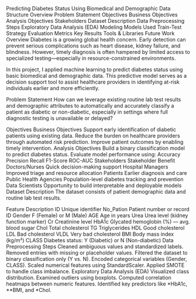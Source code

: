 Predicting Diabetes Status Using Biomedical and Demographic Data
Structure
Overview
Problem Statement
Objectives
Business Objectives
Analysis Objectives
Stakeholders
Dataset Description
Data Preprocessing Steps
Exploratory Data Analysis (EDA)
Modeling
Models Used
Train-Test Strategy
Evaluation Metrics
Key Results
Tools & Libraries
Future Work
Overview
Diabetes is a growing global health concern. Early detection can prevent serious complications such as heart disease, kidney failure, and blindness. However, timely diagnosis is often hampered by limited access to specialized testing—especially in resource-constrained environments.

In this project, I applied machine learning to predict diabetes status using basic biomedical and demographic data. This predictive model serves as a decision support tool to assist healthcare providers in identifying at-risk individuals earlier and more efficiently.

Problem Statement
How can we leverage existing routine lab test results and demographic attributes to automatically and accurately classify a patient as diabetic or non-diabetic, especially in settings where full diagnostic testing is unavailable or delayed?

Objectives
Business Objectives
Support early identification of diabetic patients using existing data.
Reduce the burden on healthcare providers through automated risk prediction.
Improve patient outcomes by enabling timely intervention.
Analysis Objectives
Build a binary classification model to predict diabetes status.
Evaluate model performance using:
Accuracy
Precision
Recall
F1-Score
ROC-AUC
Stakeholders
Stakeholder	Benefit
Doctors/Nurses	Quick decision-making support
Hospital Managers	Improved triage and resource allocation
Patients	Earlier diagnosis and care
Public Health Agencies	Population-level diabetes tracking and prevention
Data Scientists	Opportunity to build interpretable and deployable models
Dataset Description
The dataset consists of patient demographic data and routine lab test results.

Feature	Description
ID	Unique identifier
No_Pation	Patient number or record ID
Gender	F (Female) or M (Male)
AGE	Age in years
Urea	Urea level (kidney function marker)
Cr	Creatinine level
HbA1c	Glycated hemoglobin (%) — avg. blood sugar
Chol	Total cholesterol
TG	Triglycerides
HDL	Good cholesterol
LDL	Bad cholesterol
VLDL	Very bad cholesterol
BMI	Body mass index (kg/m²)
CLASS	Diabetes status: Y (Diabetic) or N (Non-diabetic)
Data Preprocessing Steps
Cleaned ambiguous values and standardized labels.
Removed entries with missing or placeholder values.
Filtered the dataset to binary classification only (Y vs. N).
Encoded categorical variables (Gender, CLASS).
Scaled numerical features using StandardScaler.
Applied SMOTE to handle class imbalance.
Exploratory Data Analysis (EDA)
Visualized class distribution.
Examined outliers using boxplots.
Computed correlation heatmaps between numeric features.
Identified key predictors like *HbA1c, **BMI, and *Chol.

